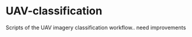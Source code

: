 UAV-classification
==================

Scripts of the UAV imagery classification workflow.. need improvements
